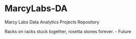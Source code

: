 # MarcyLabs-DA
Marcy Labs Data Analytics Projects Repository

Racks on racks stuck together, rosetta stones forever. - Future
